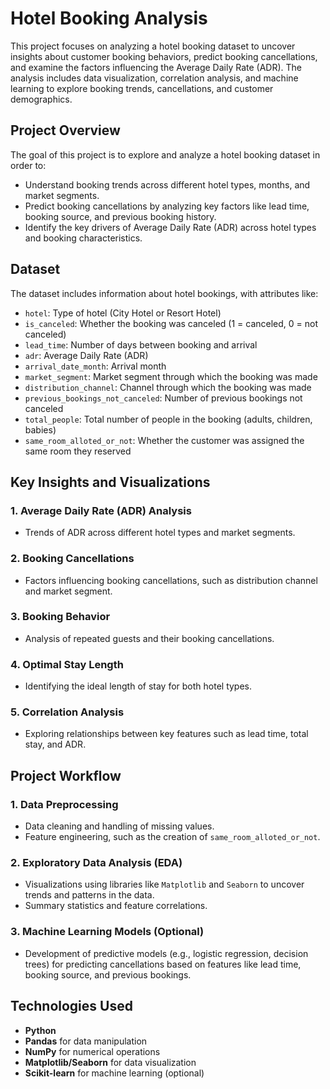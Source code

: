 # Hotel Booking Analysis

This project focuses on analyzing a hotel booking dataset to uncover insights about customer booking behaviors, predict booking cancellations, and examine the factors influencing the Average Daily Rate (ADR). The analysis includes data visualization, correlation analysis, and machine learning to explore booking trends, cancellations, and customer demographics.

## Project Overview

The goal of this project is to explore and analyze a hotel booking dataset in order to:
- Understand booking trends across different hotel types, months, and market segments.
- Predict booking cancellations by analyzing key factors like lead time, booking source, and previous booking history.
- Identify the key drivers of Average Daily Rate (ADR) across hotel types and booking characteristics.

## Dataset

The dataset includes information about hotel bookings, with attributes like:

- `hotel`: Type of hotel (City Hotel or Resort Hotel)
- `is_canceled`: Whether the booking was canceled (1 = canceled, 0 = not canceled)
- `lead_time`: Number of days between booking and arrival
- `adr`: Average Daily Rate (ADR)
- `arrival_date_month`: Arrival month
- `market_segment`: Market segment through which the booking was made
- `distribution_channel`: Channel through which the booking was made
- `previous_bookings_not_canceled`: Number of previous bookings not canceled
- `total_people`: Total number of people in the booking (adults, children, babies)
- `same_room_alloted_or_not`: Whether the customer was assigned the same room they reserved

## Key Insights and Visualizations

### 1. **Average Daily Rate (ADR) Analysis**
   - Trends of ADR across different hotel types and market segments.

### 2. **Booking Cancellations**
   - Factors influencing booking cancellations, such as distribution channel and market segment.

### 3. **Booking Behavior**
   - Analysis of repeated guests and their booking cancellations.
   
### 4. **Optimal Stay Length**
   - Identifying the ideal length of stay for both hotel types.

### 5. **Correlation Analysis**
   - Exploring relationships between key features such as lead time, total stay, and ADR.

## Project Workflow

### 1. **Data Preprocessing**
   - Data cleaning and handling of missing values.
   - Feature engineering, such as the creation of `same_room_alloted_or_not`.

### 2. **Exploratory Data Analysis (EDA)**
   - Visualizations using libraries like `Matplotlib` and `Seaborn` to uncover trends and patterns in the data.
   - Summary statistics and feature correlations.

### 3. **Machine Learning Models (Optional)**
   - Development of predictive models (e.g., logistic regression, decision trees) for predicting cancellations based on features like lead time, booking source, and previous bookings.

## Technologies Used

- **Python**
- **Pandas** for data manipulation
- **NumPy** for numerical operations
- **Matplotlib/Seaborn** for data visualization
- **Scikit-learn** for machine learning (optional)
